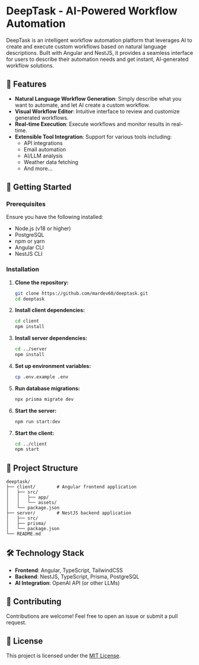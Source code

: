 # DeepTask - AI-Powered Workflow Automation

DeepTask is an intelligent workflow automation platform that leverages AI to create and execute custom workflows based on natural language descriptions. Built with Angular and NestJS, it provides a seamless interface for users to describe their automation needs and get instant, AI-generated workflow solutions.

## 🌟 Features

- **Natural Language Workflow Generation**: Simply describe what you want to automate, and let AI create a custom workflow.
- **Visual Workflow Editor**: Intuitive interface to review and customize generated workflows.
- **Real-time Execution**: Execute workflows and monitor results in real-time.
- **Extensible Tool Integration**: Support for various tools including:
  - API integrations
  - Email automation
  - AI/LLM analysis
  - Weather data fetching
  - And more...

## 🚀 Getting Started

### Prerequisites

Ensure you have the following installed:

- Node.js (v18 or higher)
- PostgreSQL
- npm or yarn
- Angular CLI
- NestJS CLI

### Installation

1. **Clone the repository:**
   ```bash
   git clone https://github.com/mardev60/deeptask.git
   cd deeptask
   ```

2. **Install client dependencies:**
   ```bash
   cd client
   npm install
   ```

3. **Install server dependencies:**
   ```bash
   cd ../server
   npm install
   ```

4. **Set up environment variables:**
   ```bash
   cp .env.example .env
   ```

5. **Run database migrations:**
   ```bash
   npx prisma migrate dev
   ```

6. **Start the server:**
   ```bash
   npm run start:dev
   ```

7. **Start the client:**
   ```bash
   cd ../client
   npm start
   ```

## 📂 Project Structure

```
deeptask/
├── client/        # Angular frontend application
│   ├── src/
│   │   ├── app/
│   │   └── assets/
│   └── package.json
├── server/        # NestJS backend application
│   ├── src/
│   ├── prisma/
│   └── package.json
└── README.md
```

## 🛠 Technology Stack

- **Frontend**: Angular, TypeScript, TailwindCSS
- **Backend**: NestJS, TypeScript, Prisma, PostgreSQL
- **AI Integration**: OpenAI API (or other LLMs)

## 🤝 Contributing

Contributions are welcome! Feel free to open an issue or submit a pull request.

## 📜 License

This project is licensed under the [MIT License](LICENSE).